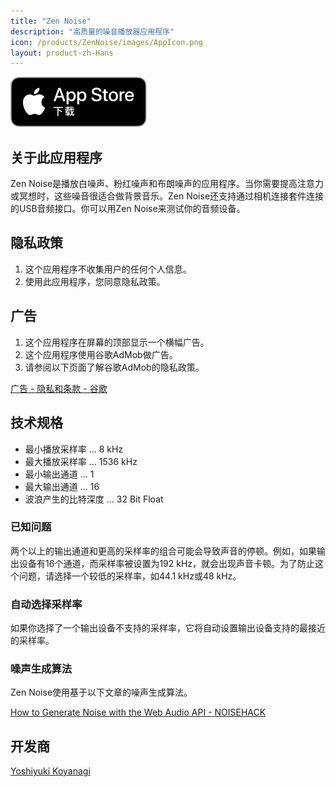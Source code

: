 ```yaml
---
title: "Zen Noise"
description: "高质量的噪音播放器应用程序"
icon: /products/ZenNoise/images/AppIcon.png
layout: product-zh-Hans
---
```


[![Download on the AppStore](/images/AppStoreCN.svg)](https://apps.apple.com/cn/app/zen-noise/id1566647727)

## 关于此应用程序

Zen Noise是播放白噪声、粉红噪声和布朗噪声的应用程序。当你需要提高注意力或冥想时，这些噪音很适合做背景音乐。Zen Noise还支持通过相机连接套件连接的USB音频接口。你可以用Zen Noise来测试你的音频设备。

## 隐私政策

1. 这个应用程序不收集用户的任何个人信息。
2. 使用此应用程序，您同意隐私政策。

## 广告

1. 这个应用程序在屏幕的顶部显示一个横幅广告。
2. 这个应用程序使用谷歌AdMob做广告。
3. 请参阅以下页面了解谷歌AdMob的隐私政策。

[广告 - 隐私和条款 - 谷歌](https://policies.google.com/technologies/ads?hl=zh-Hans)

## 技术规格

- 最小播放采样率 ... 8 kHz
- 最大播放采样率 ... 1536 kHz
- 最小输出通道 ... 1
- 最大输出通道 ... 16
- 波浪产生的比特深度  ... 32 Bit Float

### 已知问题


两个以上的输出通道和更高的采样率的组合可能会导致声音的停顿。例如，如果输出设备有16个通道，而采样率被设置为192 kHz，就会出现声音卡顿。为了防止这个问题，请选择一个较低的采样率，如44.1 kHz或48 kHz。

### 自动选择采样率


如果你选择了一个输出设备不支持的采样率，它将自动设置输出设备支持的最接近的采样率。

### 噪声生成算法


Zen Noise使用基于以下文章的噪声生成算法。

[How to Generate Noise with the Web Audio API - NOISEHACK](https://noisehack.com/generate-noise-web-audio-api/)

## 开发商

[Yoshiyuki Koyanagi](https://moutend.github.io/)
